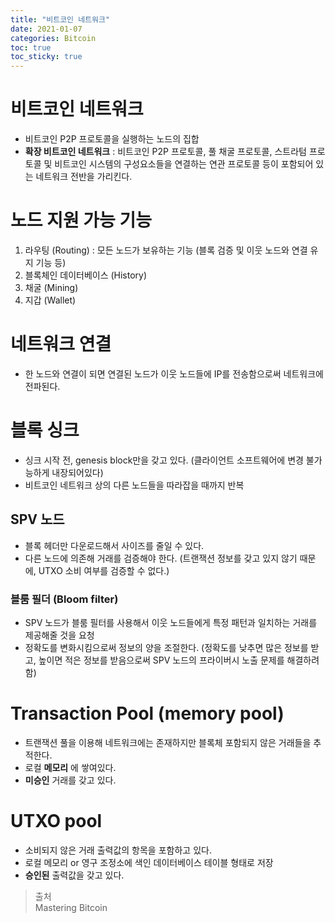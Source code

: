 ```yaml
---
title: "비트코인 네트워크"
date: 2021-01-07
categories: Bitcoin
toc: true
toc_sticky: true
---
```


# 비트코인 네트워크
- 비트코인 P2P 프로토콜을 실행하는 노드의 집합
- __확장 비트코인 네트워크__ : 비트코인 P2P 프로토콜, 풀 채굴 프로토콜, 스트라텀 프로토콜 및 비트코인 시스템의 구성요소들을 연결하는
 연관 프로토콜 등이 포함되어 있는 네트워크 전반을 가리킨다.

# 노드 지원 가능 기능
1. 라우팅 (Routing) : 모든 노드가 보유하는 기능 (블록 검증 및 이웃 노드와 연결 유지 기능 등)
2. 블록체인 데이터베이스 (History)
3. 채굴 (Mining)
4. 지갑 (Wallet)

# 네트워크 연결
- 한 노드와 연결이 되면 연결된 노드가 이웃 노드들에 IP를 전송함으로써 네트워크에 전파된다.

# 블록 싱크
- 싱크 시작 전, genesis block만을 갖고 있다. (클라이언트 소프트웨어에 변경 불가능하게 내장되어있다)
- 비트코인 네트워크 상의 다른 노드들을 따라잡을 때까지 반복

## SPV 노드 
- 블록 헤더만 다운로드해서 사이즈를 줄일 수 있다.
- 다른 노드에 의존해 거래를 검증해야 한다. (트랜잭션 정보를 갖고 있지 않기 때문에, UTXO 소비 여부를 검증할 수 없다.)

### 블룸 필더 (Bloom filter)
- SPV 노드가 블룸 필터를 사용해서 이웃 노드들에게 특정 패턴과 일치하는 거래를 제공해줄 것을 요청
- 정확도를 변화시킴으로써 정보의 양을 조절한다. (정확도를 낮추면 많은 정보를 받고, 높이면 적은 정보를 받음으로써 SPV 노드의 프라이버시 노출 문제를 해결하려 함)


# Transaction Pool (memory pool)
- 트랜잭션 풀을 이용해 네트워크에는 존재하지만 블록체 포함되지 않은 거래들을 추적한다.
- 로컬 __메모리__ 에 쌓여있다.
- __미승인__ 거래를 갖고 있다.

# UTXO pool
- 소비되지 않은 거래 출력값의 항목을 포함하고 있다. 
- 로컬 메모리 or 영구 조정소에 색인 데이터베이스 테이블 형태로 저장
- __승인된__ 출력값을 갖고 있다.




> 출처   
> Mastering Bitcoin